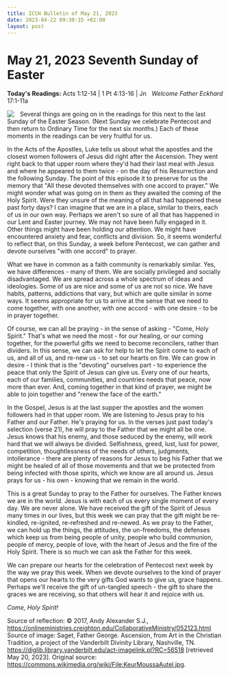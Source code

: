 ```yaml
---
title: ICCH Bulletin of May 21, 2023
date: 2023-04-22 09:30:15 +02:00
layout: post
---
```


# May 21, 2023 Seventh Sunday of Easter 
<span style="float: right"><em>Welcome Father Eckhard</em></span>
**Today's Readings:** Acts 1:12-14 | 1 Pt 4:13-16 | Jn 17:1-11a


<img style="float: left; margin-right: 1em;" src="https://diglib.library.vanderbilt.edu/cdri/jpeg/mouls9cxlkn43589fvdnjk.jpg">

Several things are going on in the readings for this next to the last Sunday of the Easter Season. (Next Sunday we celebrate Pentecost and then return to Ordinary Time for the next six months.) Each of these moments in the readings can be very fruitful for us.

In the Acts of the Apostles, Luke tells us about what the apostles and the closest women followers of Jesus did right after the Ascension. They went right back to that upper room where they'd had their last meal with Jesus and where he appeared to them twice - on the day of his Resurrection and the following Sunday. The point of this episode it to preserve for us the memory that "All these devoted themselves with one accord to prayer." We might wonder what was going on in them as they awaited the coming of the Holy Spirit. Were they unsure of the meaning of all that had happened these past forty days? I can imagine that we are in a place, similar to theirs, each of us in our own way. Perhaps we aren't so sure of all that has happened in our Lent and Easter journey. We may not have been fully engaged in it. Other things might have been holding our attention. We might have encountered anxiety and fear, conflicts and division. So, it seems wonderful to reflect that, on this Sunday, a week before Pentecost, we can gather and devote ourselves "with one accord" to prayer.

What we have in common as a faith community is remarkably similar. Yes, we have differences - many of them. We are socially privileged and socially disadvantaged. We are spread across a whole spectrum of ideas and ideologies. Some of us are nice and some of us are not so nice. We have habits, patterns, addictions that vary, but which are quite similar in some ways. It seems appropriate for us to arrive at the sense that we need to come together, with one another, with one accord - with one desire - to be in prayer together.

Of course, we can all be praying - in the sense of asking - "Come, Holy Spirit." That's what we need the most - for our healing, or our coming together, for the powerful gifts we need to become reconcilers, rather than dividers. In this sense, we can ask for help to let the Spirit come to each of us, and all of us, and re-new us - to set our hearts on fire. We can grow in desire - I think that is the "devoting" ourselves part - to experience the peace that only the Spirit of Jesus can give us. Every one of our hearts, each of our families, communities, and countries needs that peace, now more than ever. And, coming together in that kind of prayer, we might be able to join together and "renew the face of the earth."

In the Gospel, Jesus is at the last supper the apostles and the women followers had in that upper room. We are listening to Jesus pray to his Father and our Father. He's praying for us. In the verses just past today's selection (verse 21), he will pray to the Father that we might all be one. Jesus knows that his enemy, and those seduced by the enemy, will work hard that we will always be divided. Selfishness, greed, lust, lust for power, competition, thoughtlessness of the needs of others, judgments, intollerance - there are plenty of reasons for Jesus to beg his Father that we might be healed of all of those movements and that we be protected from being infected with those spirits, which we know are all around us. Jesus prays for us - his own - knowing that we remain in the world.

This is a great Sunday to pray to the Father for ourselves. The Father knows we are in the world. Jesus is with each of us every single moment of every day. We are never alone. We have received the gift of the Spirit of Jesus many times in our lives, but this week we can pray that the gift might be re-kindled, re-ignited, re-refreshed and re-newed. As we pray to the Father, we can hold up the things, the attitudes, the un-freedoms, the defenses which keep us from being people of unity, people who build communion, people of mercy, people of love, with the heart of Jesus and the fire of the Holy Spirit. There is so much we can ask the Father for this week.

We can prepare our hearts for the celebration of Pentecost next week by the way we pray this week. When we devote ourselves to the kind of prayer that opens our hearts to the very gifts God wants to give us, grace happens. Perhaps we'll receive the gift of un-tangled speech - the gift to share the graces we are receiving, so that others will hear it and rejoice with us.

*Come, Holy Spirit!*

Source of reflection: © 2017, Andy Alexander S.J., https://onlineministries.creighton.edu/CollaborativeMinistry/052123.html
Source of image: Saget, Father George. Ascension, from Art in the Christian Tradition, a project of the Vanderbilt Divinity Library, Nashville, TN. https://diglib.library.vanderbilt.edu/act-imagelink.pl?RC=56518 [retrieved May 20, 2023]. Original source: https://commons.wikimedia.org/wiki/File:KeurMoussaAutel.jpg.




